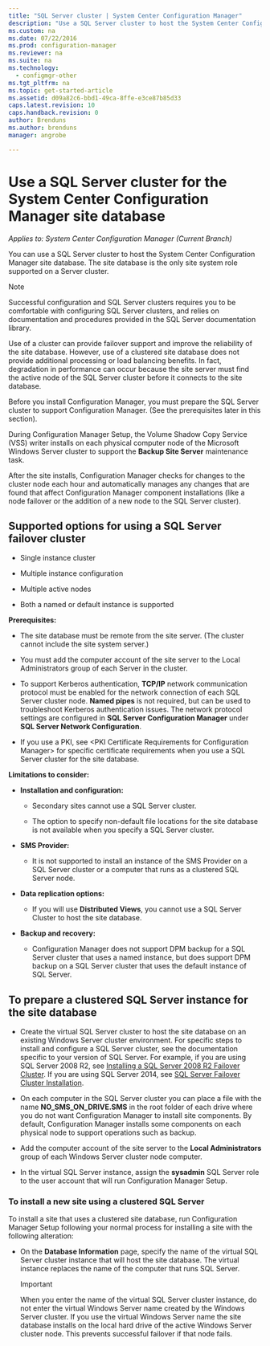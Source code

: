 ```yaml
---
title: "SQL Server cluster | System Center Configuration Manager"
description: "Use a SQL Server cluster to host the System Center Configuration Manager site database. Includes information about supported options."
ms.custom: na
ms.date: 07/22/2016
ms.prod: configuration-manager
ms.reviewer: na
ms.suite: na
ms.technology:
  - configmgr-other
ms.tgt_pltfrm: na
ms.topic: get-started-article
ms.assetid: d09a82c6-bbd1-49ca-8ffe-e3ce87b85d33
caps.latest.revision: 10
caps.handback.revision: 0
author: Brendunsms.author: brendunsmanager: angrobe

---
```

# Use a SQL Server cluster for the System Center Configuration Manager site database*Applies to: System Center Configuration Manager (Current Branch)*

 You can use a SQL Server cluster to host the System Center Configuration Manager site database. The site database is the only site system role supported on a Server cluster.  

> [!NOTE]  
>  Successful configuration and SQL Server clusters requires you to be comfortable with configuring SQL Server clusters, and relies on documentation and procedures provided in the SQL Server documentation library.  

 Use of a cluster can provide failover support and improve the reliability of the site database. However, use of a clustered site database does not provide additional processing or load balancing benefits. In fact, degradation in performance can occur because the site server must find the active node of the SQL Server cluster before it connects to the site database.  

 Before you install Configuration Manager, you must prepare the SQL Server cluster to support Configuration Manager. (See the prerequisites later in this section).  

 During Configuration Manager Setup, the Volume Shadow Copy Service (VSS) writer installs on each physical computer node of the Microsoft Windows Server cluster to support the **Backup Site Server** maintenance task.  

 After the site installs, Configuration Manager checks for changes to the cluster node each hour and automatically manages any changes that are found that affect Configuration Manager component installations (like a node failover or the addition of a new node to the SQL Server cluster).  

## Supported options for using a SQL Server failover cluster

-   Single instance cluster  

-   Multiple instance configuration  

-   Multiple active nodes  

-   Both a named or default instance is supported  

**Prerequisites:**  

-   The site database must be remote from the site server. (The cluster cannot include the site system server.)  

-   You must add the computer account of the site server to the Local Administrators group of each Server in the cluster.  

-   To support Kerberos authentication, **TCP/IP** network communication protocol must be enabled for the network connection of each SQL Server cluster node. **Named pipes** is not required, but can be used to troubleshoot Kerberos authentication issues. The network protocol settings are configured in **SQL Server Configuration Manager** under **SQL Server Network Configuration**.  

-   If you use a PKI, see &lt;PKI Certificate Requirements for Configuration Manager> for specific certificate requirements when you use a SQL Server cluster for the site database.  

**Limitations to consider:**  

-   **Installation and configuration:**  

    -   Secondary sites cannot use a SQL Server cluster.  

    -   The option to specify non-default file locations for the site database is not available when you specify a SQL Server cluster.  

-   **SMS Provider:**  

    -   It is not supported to install an instance of the SMS Provider on a SQL Server cluster or a computer that runs as a clustered SQL Server node.  

-   **Data replication options:**  

    -   If you will use **Distributed Views**, you cannot use a SQL Server Cluster to host the site database.  

-   **Backup and recovery:**  

    -   Configuration Manager does not support DPM backup for a SQL Server cluster that uses a named instance, but does support DPM backup on a SQL Server cluster that uses the default instance of SQL Server.  

## To prepare a clustered SQL Server instance for the site database  

-   Create the virtual SQL Server cluster to host the site database on an existing Windows Server cluster environment. For specific steps to install and configure a SQL Server cluster, see the documentation specific to your version of SQL Server. For example, if you are using SQL Server 2008 R2, see  [Installing a SQL Server 2008 R2 Failover Cluster](http://go.microsoft.com/fwlink/p/?LinkId=240231). If you are using SQL Server 2014, see [SQL Server Failover Cluster Installation](https://technet.microsoft.com/library/hh231721\(v=sql.120\).aspx).  

-   On each computer in the SQL Server cluster you can place a file with the name **NO_SMS_ON_DRIVE.SMS** in the root folder of each drive where you do not want Configuration Manager to install site components. By default,  Configuration Manager installs some components on each physical node to support operations such as backup.  

-   Add the computer account of the site server to the **Local Administrators** group of each Windows Server cluster node computer.  

-   In the virtual SQL Server instance, assign the **sysadmin** SQL Server role to the user account that will run Configuration Manager Setup.  

### To install a new site using a clustered SQL Server  
 To install a site that uses a clustered site database, run Configuration Manager Setup following your normal process for installing a site with the following alteration:  

-   On the **Database Information** page, specify the name of the virtual SQL Server cluster instance that will host the site database.  The virtual instance replaces the name of the computer that runs SQL Server.  

    > [!IMPORTANT]  
    >  When you enter the name of the virtual SQL Server cluster instance, do not enter the virtual Windows Server name created by the Windows Server cluster. If you use the virtual Windows Server name the site database installs on the local hard drive of the active Windows Server cluster node. This prevents successful failover if that node fails.  
